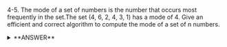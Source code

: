 ﻿4-5. The mode of a set of numbers is the number that occurs most frequently in the set.The set (4, 6, 2, 4, 3, 1) has a mode of 4. Give an efficient and correct algorithm to compute the mode of a set of n numbers.


<details>
<summary>**ANSWER**</summary>
  <p>

Iterate through array and create a dictionary
int max; int maxCount;
For each value
    Insert into dictionary with value being the key
    increment the count of that value
    if value of key in dictionary > maxCount        
        change max 
        change maxCount

return the max


  </p>
</details>
